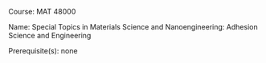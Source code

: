 




Course: MAT 48000

Name: Special Topics in Materials Science and Nanoengineering: Adhesion Science and Engineering

Prerequisite(s): none